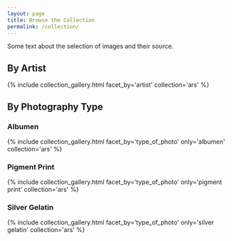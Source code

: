 ```yaml
---
layout: page
title: Browse the Collection
permalink: /collection/
---
```


Some text about the selection of images and their source.

## By Artist
{% include collection_gallery.html facet_by='artist' collection='ars' %}

## By Photography Type

### Albumen
{% include collection_gallery.html facet_by='type_of_photo' only='albumen' collection='ars' %}
### Pigment Print 
{% include collection_gallery.html facet_by='type_of_photo' only='pigment print' collection='ars' %}
### Silver Gelatin
{% include collection_gallery.html facet_by='type_of_photo' only='silver gelatin' collection='ars' %}